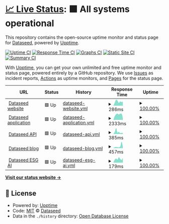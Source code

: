 # [📈 Live Status](https://Dataseed-inc.github.io/status-page): <!--live status--> **🟩 All systems operational**

This repository contains the open-source uptime monitor and status page for [Dataseed](https://dataseed.jp/), powered by [Upptime](https://github.com/upptime/upptime).

[![Uptime CI](https://github.com/Dataseed-inc/status-page/workflows/Uptime%20CI/badge.svg)](https://github.com/Dataseed-inc/status-page/actions?query=workflow%3A%22Uptime+CI%22)
[![Response Time CI](https://github.com/Dataseed-inc/status-page/workflows/Response%20Time%20CI/badge.svg)](https://github.com/Dataseed-inc/status-page/actions?query=workflow%3A%22Response+Time+CI%22)
[![Graphs CI](https://github.com/Dataseed-inc/status-page/workflows/Graphs%20CI/badge.svg)](https://github.com/Dataseed-inc/status-page/actions?query=workflow%3A%22Graphs+CI%22)
[![Static Site CI](https://github.com/Dataseed-inc/status-page/workflows/Static%20Site%20CI/badge.svg)](https://github.com/Dataseed-inc/status-page/actions?query=workflow%3A%22Static+Site+CI%22)
[![Summary CI](https://github.com/Dataseed-inc/status-page/workflows/Summary%20CI/badge.svg)](https://github.com/Dataseed-inc/status-page/actions?query=workflow%3A%22Summary+CI%22)

With [Upptime](https://upptime.js.org), you can get your own unlimited and free uptime monitor and status page, powered entirely by a GitHub repository. We use [Issues](https://github.com/Dataseed-inc/status-page/issues) as incident reports, [Actions](https://github.com/Dataseed-inc/status-page/actions) as uptime monitors, and [Pages](https://Dataseed-inc.github.io/status-page) for the status page.

<!--start: status pages-->
<!-- This summary is generated by Upptime (https://github.com/upptime/upptime) -->
<!-- Do not edit this manually, your changes will be overwritten -->
<!-- prettier-ignore -->
| URL | Status | History | Response Time | Uptime |
| --- | ------ | ------- | ------------- | ------ |
| <img alt="" src="https://test.dataseed.jp/favicon.ico" height="13"> [Dataseed website](https://www.dataseed.jp) | 🟩 Up | [dataseed-website.yml](https://github.com/zeroboard-dev/status-page/commits/HEAD/history/dataseed-website.yml) | <details><summary><img alt="Response time graph" src="./graphs/dataseed-website/response-time-week.png" height="20"> 286ms</summary><br><a href="https://zeroboard-dev.github.io/status-page/history/dataseed-website"><img alt="Response time 314" src="https://img.shields.io/endpoint?url=https%3A%2F%2Fraw.githubusercontent.com%2Fzeroboard-dev%2Fstatus-page%2FHEAD%2Fapi%2Fdataseed-website%2Fresponse-time.json"></a><br><a href="https://zeroboard-dev.github.io/status-page/history/dataseed-website"><img alt="24-hour response time 280" src="https://img.shields.io/endpoint?url=https%3A%2F%2Fraw.githubusercontent.com%2Fzeroboard-dev%2Fstatus-page%2FHEAD%2Fapi%2Fdataseed-website%2Fresponse-time-day.json"></a><br><a href="https://zeroboard-dev.github.io/status-page/history/dataseed-website"><img alt="7-day response time 286" src="https://img.shields.io/endpoint?url=https%3A%2F%2Fraw.githubusercontent.com%2Fzeroboard-dev%2Fstatus-page%2FHEAD%2Fapi%2Fdataseed-website%2Fresponse-time-week.json"></a><br><a href="https://zeroboard-dev.github.io/status-page/history/dataseed-website"><img alt="30-day response time 313" src="https://img.shields.io/endpoint?url=https%3A%2F%2Fraw.githubusercontent.com%2Fzeroboard-dev%2Fstatus-page%2FHEAD%2Fapi%2Fdataseed-website%2Fresponse-time-month.json"></a><br><a href="https://zeroboard-dev.github.io/status-page/history/dataseed-website"><img alt="1-year response time 314" src="https://img.shields.io/endpoint?url=https%3A%2F%2Fraw.githubusercontent.com%2Fzeroboard-dev%2Fstatus-page%2FHEAD%2Fapi%2Fdataseed-website%2Fresponse-time-year.json"></a></details> | <details><summary><a href="https://zeroboard-dev.github.io/status-page/history/dataseed-website">100.00%</a></summary><a href="https://zeroboard-dev.github.io/status-page/history/dataseed-website"><img alt="All-time uptime 100.00%" src="https://img.shields.io/endpoint?url=https%3A%2F%2Fraw.githubusercontent.com%2Fzeroboard-dev%2Fstatus-page%2FHEAD%2Fapi%2Fdataseed-website%2Fuptime.json"></a><br><a href="https://zeroboard-dev.github.io/status-page/history/dataseed-website"><img alt="24-hour uptime 100.00%" src="https://img.shields.io/endpoint?url=https%3A%2F%2Fraw.githubusercontent.com%2Fzeroboard-dev%2Fstatus-page%2FHEAD%2Fapi%2Fdataseed-website%2Fuptime-day.json"></a><br><a href="https://zeroboard-dev.github.io/status-page/history/dataseed-website"><img alt="7-day uptime 100.00%" src="https://img.shields.io/endpoint?url=https%3A%2F%2Fraw.githubusercontent.com%2Fzeroboard-dev%2Fstatus-page%2FHEAD%2Fapi%2Fdataseed-website%2Fuptime-week.json"></a><br><a href="https://zeroboard-dev.github.io/status-page/history/dataseed-website"><img alt="30-day uptime 100.00%" src="https://img.shields.io/endpoint?url=https%3A%2F%2Fraw.githubusercontent.com%2Fzeroboard-dev%2Fstatus-page%2FHEAD%2Fapi%2Fdataseed-website%2Fuptime-month.json"></a><br><a href="https://zeroboard-dev.github.io/status-page/history/dataseed-website"><img alt="1-year uptime 100.00%" src="https://img.shields.io/endpoint?url=https%3A%2F%2Fraw.githubusercontent.com%2Fzeroboard-dev%2Fstatus-page%2FHEAD%2Fapi%2Fdataseed-website%2Fuptime-year.json"></a></details>
| <img alt="" src="https://test.dataseed.jp/favicon.ico" height="13"> [Dataseed application](https://test.dataseed.jp) | 🟩 Up | [dataseed-application.yml](https://github.com/zeroboard-dev/status-page/commits/HEAD/history/dataseed-application.yml) | <details><summary><img alt="Response time graph" src="./graphs/dataseed-application/response-time-week.png" height="20"> 2333ms</summary><br><a href="https://zeroboard-dev.github.io/status-page/history/dataseed-application"><img alt="Response time 2749" src="https://img.shields.io/endpoint?url=https%3A%2F%2Fraw.githubusercontent.com%2Fzeroboard-dev%2Fstatus-page%2FHEAD%2Fapi%2Fdataseed-application%2Fresponse-time.json"></a><br><a href="https://zeroboard-dev.github.io/status-page/history/dataseed-application"><img alt="24-hour response time 665" src="https://img.shields.io/endpoint?url=https%3A%2F%2Fraw.githubusercontent.com%2Fzeroboard-dev%2Fstatus-page%2FHEAD%2Fapi%2Fdataseed-application%2Fresponse-time-day.json"></a><br><a href="https://zeroboard-dev.github.io/status-page/history/dataseed-application"><img alt="7-day response time 2333" src="https://img.shields.io/endpoint?url=https%3A%2F%2Fraw.githubusercontent.com%2Fzeroboard-dev%2Fstatus-page%2FHEAD%2Fapi%2Fdataseed-application%2Fresponse-time-week.json"></a><br><a href="https://zeroboard-dev.github.io/status-page/history/dataseed-application"><img alt="30-day response time 2535" src="https://img.shields.io/endpoint?url=https%3A%2F%2Fraw.githubusercontent.com%2Fzeroboard-dev%2Fstatus-page%2FHEAD%2Fapi%2Fdataseed-application%2Fresponse-time-month.json"></a><br><a href="https://zeroboard-dev.github.io/status-page/history/dataseed-application"><img alt="1-year response time 2749" src="https://img.shields.io/endpoint?url=https%3A%2F%2Fraw.githubusercontent.com%2Fzeroboard-dev%2Fstatus-page%2FHEAD%2Fapi%2Fdataseed-application%2Fresponse-time-year.json"></a></details> | <details><summary><a href="https://zeroboard-dev.github.io/status-page/history/dataseed-application">100.00%</a></summary><a href="https://zeroboard-dev.github.io/status-page/history/dataseed-application"><img alt="All-time uptime 100.00%" src="https://img.shields.io/endpoint?url=https%3A%2F%2Fraw.githubusercontent.com%2Fzeroboard-dev%2Fstatus-page%2FHEAD%2Fapi%2Fdataseed-application%2Fuptime.json"></a><br><a href="https://zeroboard-dev.github.io/status-page/history/dataseed-application"><img alt="24-hour uptime 100.00%" src="https://img.shields.io/endpoint?url=https%3A%2F%2Fraw.githubusercontent.com%2Fzeroboard-dev%2Fstatus-page%2FHEAD%2Fapi%2Fdataseed-application%2Fuptime-day.json"></a><br><a href="https://zeroboard-dev.github.io/status-page/history/dataseed-application"><img alt="7-day uptime 100.00%" src="https://img.shields.io/endpoint?url=https%3A%2F%2Fraw.githubusercontent.com%2Fzeroboard-dev%2Fstatus-page%2FHEAD%2Fapi%2Fdataseed-application%2Fuptime-week.json"></a><br><a href="https://zeroboard-dev.github.io/status-page/history/dataseed-application"><img alt="30-day uptime 100.00%" src="https://img.shields.io/endpoint?url=https%3A%2F%2Fraw.githubusercontent.com%2Fzeroboard-dev%2Fstatus-page%2FHEAD%2Fapi%2Fdataseed-application%2Fuptime-month.json"></a><br><a href="https://zeroboard-dev.github.io/status-page/history/dataseed-application"><img alt="1-year uptime 100.00%" src="https://img.shields.io/endpoint?url=https%3A%2F%2Fraw.githubusercontent.com%2Fzeroboard-dev%2Fstatus-page%2FHEAD%2Fapi%2Fdataseed-application%2Fuptime-year.json"></a></details>
| <img alt="" src="https://test.dataseed.jp/favicon.ico" height="13"> [Dataseed API](https://api.dataseed.jp/docs) | 🟩 Up | [dataseed-api.yml](https://github.com/zeroboard-dev/status-page/commits/HEAD/history/dataseed-api.yml) | <details><summary><img alt="Response time graph" src="./graphs/dataseed-api/response-time-week.png" height="20"> 385ms</summary><br><a href="https://zeroboard-dev.github.io/status-page/history/dataseed-api"><img alt="Response time 286" src="https://img.shields.io/endpoint?url=https%3A%2F%2Fraw.githubusercontent.com%2Fzeroboard-dev%2Fstatus-page%2FHEAD%2Fapi%2Fdataseed-api%2Fresponse-time.json"></a><br><a href="https://zeroboard-dev.github.io/status-page/history/dataseed-api"><img alt="24-hour response time 210" src="https://img.shields.io/endpoint?url=https%3A%2F%2Fraw.githubusercontent.com%2Fzeroboard-dev%2Fstatus-page%2FHEAD%2Fapi%2Fdataseed-api%2Fresponse-time-day.json"></a><br><a href="https://zeroboard-dev.github.io/status-page/history/dataseed-api"><img alt="7-day response time 385" src="https://img.shields.io/endpoint?url=https%3A%2F%2Fraw.githubusercontent.com%2Fzeroboard-dev%2Fstatus-page%2FHEAD%2Fapi%2Fdataseed-api%2Fresponse-time-week.json"></a><br><a href="https://zeroboard-dev.github.io/status-page/history/dataseed-api"><img alt="30-day response time 324" src="https://img.shields.io/endpoint?url=https%3A%2F%2Fraw.githubusercontent.com%2Fzeroboard-dev%2Fstatus-page%2FHEAD%2Fapi%2Fdataseed-api%2Fresponse-time-month.json"></a><br><a href="https://zeroboard-dev.github.io/status-page/history/dataseed-api"><img alt="1-year response time 286" src="https://img.shields.io/endpoint?url=https%3A%2F%2Fraw.githubusercontent.com%2Fzeroboard-dev%2Fstatus-page%2FHEAD%2Fapi%2Fdataseed-api%2Fresponse-time-year.json"></a></details> | <details><summary><a href="https://zeroboard-dev.github.io/status-page/history/dataseed-api">100.00%</a></summary><a href="https://zeroboard-dev.github.io/status-page/history/dataseed-api"><img alt="All-time uptime 100.00%" src="https://img.shields.io/endpoint?url=https%3A%2F%2Fraw.githubusercontent.com%2Fzeroboard-dev%2Fstatus-page%2FHEAD%2Fapi%2Fdataseed-api%2Fuptime.json"></a><br><a href="https://zeroboard-dev.github.io/status-page/history/dataseed-api"><img alt="24-hour uptime 100.00%" src="https://img.shields.io/endpoint?url=https%3A%2F%2Fraw.githubusercontent.com%2Fzeroboard-dev%2Fstatus-page%2FHEAD%2Fapi%2Fdataseed-api%2Fuptime-day.json"></a><br><a href="https://zeroboard-dev.github.io/status-page/history/dataseed-api"><img alt="7-day uptime 100.00%" src="https://img.shields.io/endpoint?url=https%3A%2F%2Fraw.githubusercontent.com%2Fzeroboard-dev%2Fstatus-page%2FHEAD%2Fapi%2Fdataseed-api%2Fuptime-week.json"></a><br><a href="https://zeroboard-dev.github.io/status-page/history/dataseed-api"><img alt="30-day uptime 100.00%" src="https://img.shields.io/endpoint?url=https%3A%2F%2Fraw.githubusercontent.com%2Fzeroboard-dev%2Fstatus-page%2FHEAD%2Fapi%2Fdataseed-api%2Fuptime-month.json"></a><br><a href="https://zeroboard-dev.github.io/status-page/history/dataseed-api"><img alt="1-year uptime 100.00%" src="https://img.shields.io/endpoint?url=https%3A%2F%2Fraw.githubusercontent.com%2Fzeroboard-dev%2Fstatus-page%2FHEAD%2Fapi%2Fdataseed-api%2Fuptime-year.json"></a></details>
| <img alt="" src="https://test.dataseed.jp/favicon.ico" height="13"> [Dataseed blog](https://www.dataseed.jp/news) | 🟩 Up | [dataseed-blog.yml](https://github.com/zeroboard-dev/status-page/commits/HEAD/history/dataseed-blog.yml) | <details><summary><img alt="Response time graph" src="./graphs/dataseed-blog/response-time-week.png" height="20"> 457ms</summary><br><a href="https://zeroboard-dev.github.io/status-page/history/dataseed-blog"><img alt="Response time 988" src="https://img.shields.io/endpoint?url=https%3A%2F%2Fraw.githubusercontent.com%2Fzeroboard-dev%2Fstatus-page%2FHEAD%2Fapi%2Fdataseed-blog%2Fresponse-time.json"></a><br><a href="https://zeroboard-dev.github.io/status-page/history/dataseed-blog"><img alt="24-hour response time 315" src="https://img.shields.io/endpoint?url=https%3A%2F%2Fraw.githubusercontent.com%2Fzeroboard-dev%2Fstatus-page%2FHEAD%2Fapi%2Fdataseed-blog%2Fresponse-time-day.json"></a><br><a href="https://zeroboard-dev.github.io/status-page/history/dataseed-blog"><img alt="7-day response time 457" src="https://img.shields.io/endpoint?url=https%3A%2F%2Fraw.githubusercontent.com%2Fzeroboard-dev%2Fstatus-page%2FHEAD%2Fapi%2Fdataseed-blog%2Fresponse-time-week.json"></a><br><a href="https://zeroboard-dev.github.io/status-page/history/dataseed-blog"><img alt="30-day response time 436" src="https://img.shields.io/endpoint?url=https%3A%2F%2Fraw.githubusercontent.com%2Fzeroboard-dev%2Fstatus-page%2FHEAD%2Fapi%2Fdataseed-blog%2Fresponse-time-month.json"></a><br><a href="https://zeroboard-dev.github.io/status-page/history/dataseed-blog"><img alt="1-year response time 988" src="https://img.shields.io/endpoint?url=https%3A%2F%2Fraw.githubusercontent.com%2Fzeroboard-dev%2Fstatus-page%2FHEAD%2Fapi%2Fdataseed-blog%2Fresponse-time-year.json"></a></details> | <details><summary><a href="https://zeroboard-dev.github.io/status-page/history/dataseed-blog">100.00%</a></summary><a href="https://zeroboard-dev.github.io/status-page/history/dataseed-blog"><img alt="All-time uptime 100.00%" src="https://img.shields.io/endpoint?url=https%3A%2F%2Fraw.githubusercontent.com%2Fzeroboard-dev%2Fstatus-page%2FHEAD%2Fapi%2Fdataseed-blog%2Fuptime.json"></a><br><a href="https://zeroboard-dev.github.io/status-page/history/dataseed-blog"><img alt="24-hour uptime 100.00%" src="https://img.shields.io/endpoint?url=https%3A%2F%2Fraw.githubusercontent.com%2Fzeroboard-dev%2Fstatus-page%2FHEAD%2Fapi%2Fdataseed-blog%2Fuptime-day.json"></a><br><a href="https://zeroboard-dev.github.io/status-page/history/dataseed-blog"><img alt="7-day uptime 100.00%" src="https://img.shields.io/endpoint?url=https%3A%2F%2Fraw.githubusercontent.com%2Fzeroboard-dev%2Fstatus-page%2FHEAD%2Fapi%2Fdataseed-blog%2Fuptime-week.json"></a><br><a href="https://zeroboard-dev.github.io/status-page/history/dataseed-blog"><img alt="30-day uptime 99.99%" src="https://img.shields.io/endpoint?url=https%3A%2F%2Fraw.githubusercontent.com%2Fzeroboard-dev%2Fstatus-page%2FHEAD%2Fapi%2Fdataseed-blog%2Fuptime-month.json"></a><br><a href="https://zeroboard-dev.github.io/status-page/history/dataseed-blog"><img alt="1-year uptime 100.00%" src="https://img.shields.io/endpoint?url=https%3A%2F%2Fraw.githubusercontent.com%2Fzeroboard-dev%2Fstatus-page%2FHEAD%2Fapi%2Fdataseed-blog%2Fuptime-year.json"></a></details>
| <img alt="" src="https://chat.dataseed.jp/favicon.ico" height="13"> [Dataseed ESG AI](https://chat.dataseed.jp) | 🟩 Up | [dataseed-esg-ai.yml](https://github.com/zeroboard-dev/status-page/commits/HEAD/history/dataseed-esg-ai.yml) | <details><summary><img alt="Response time graph" src="./graphs/dataseed-esg-ai/response-time-week.png" height="20"> 179ms</summary><br><a href="https://zeroboard-dev.github.io/status-page/history/dataseed-esg-ai"><img alt="Response time 240" src="https://img.shields.io/endpoint?url=https%3A%2F%2Fraw.githubusercontent.com%2Fzeroboard-dev%2Fstatus-page%2FHEAD%2Fapi%2Fdataseed-esg-ai%2Fresponse-time.json"></a><br><a href="https://zeroboard-dev.github.io/status-page/history/dataseed-esg-ai"><img alt="24-hour response time 219" src="https://img.shields.io/endpoint?url=https%3A%2F%2Fraw.githubusercontent.com%2Fzeroboard-dev%2Fstatus-page%2FHEAD%2Fapi%2Fdataseed-esg-ai%2Fresponse-time-day.json"></a><br><a href="https://zeroboard-dev.github.io/status-page/history/dataseed-esg-ai"><img alt="7-day response time 179" src="https://img.shields.io/endpoint?url=https%3A%2F%2Fraw.githubusercontent.com%2Fzeroboard-dev%2Fstatus-page%2FHEAD%2Fapi%2Fdataseed-esg-ai%2Fresponse-time-week.json"></a><br><a href="https://zeroboard-dev.github.io/status-page/history/dataseed-esg-ai"><img alt="30-day response time 218" src="https://img.shields.io/endpoint?url=https%3A%2F%2Fraw.githubusercontent.com%2Fzeroboard-dev%2Fstatus-page%2FHEAD%2Fapi%2Fdataseed-esg-ai%2Fresponse-time-month.json"></a><br><a href="https://zeroboard-dev.github.io/status-page/history/dataseed-esg-ai"><img alt="1-year response time 240" src="https://img.shields.io/endpoint?url=https%3A%2F%2Fraw.githubusercontent.com%2Fzeroboard-dev%2Fstatus-page%2FHEAD%2Fapi%2Fdataseed-esg-ai%2Fresponse-time-year.json"></a></details> | <details><summary><a href="https://zeroboard-dev.github.io/status-page/history/dataseed-esg-ai">100.00%</a></summary><a href="https://zeroboard-dev.github.io/status-page/history/dataseed-esg-ai"><img alt="All-time uptime 100.00%" src="https://img.shields.io/endpoint?url=https%3A%2F%2Fraw.githubusercontent.com%2Fzeroboard-dev%2Fstatus-page%2FHEAD%2Fapi%2Fdataseed-esg-ai%2Fuptime.json"></a><br><a href="https://zeroboard-dev.github.io/status-page/history/dataseed-esg-ai"><img alt="24-hour uptime 100.00%" src="https://img.shields.io/endpoint?url=https%3A%2F%2Fraw.githubusercontent.com%2Fzeroboard-dev%2Fstatus-page%2FHEAD%2Fapi%2Fdataseed-esg-ai%2Fuptime-day.json"></a><br><a href="https://zeroboard-dev.github.io/status-page/history/dataseed-esg-ai"><img alt="7-day uptime 100.00%" src="https://img.shields.io/endpoint?url=https%3A%2F%2Fraw.githubusercontent.com%2Fzeroboard-dev%2Fstatus-page%2FHEAD%2Fapi%2Fdataseed-esg-ai%2Fuptime-week.json"></a><br><a href="https://zeroboard-dev.github.io/status-page/history/dataseed-esg-ai"><img alt="30-day uptime 100.00%" src="https://img.shields.io/endpoint?url=https%3A%2F%2Fraw.githubusercontent.com%2Fzeroboard-dev%2Fstatus-page%2FHEAD%2Fapi%2Fdataseed-esg-ai%2Fuptime-month.json"></a><br><a href="https://zeroboard-dev.github.io/status-page/history/dataseed-esg-ai"><img alt="1-year uptime 100.00%" src="https://img.shields.io/endpoint?url=https%3A%2F%2Fraw.githubusercontent.com%2Fzeroboard-dev%2Fstatus-page%2FHEAD%2Fapi%2Fdataseed-esg-ai%2Fuptime-year.json"></a></details>

<!--end: status pages-->

[**Visit our status website →**](https://Dataseed-inc.github.io/status-page)

## 📄 License

- Powered by: [Upptime](https://github.com/upptime/upptime)
- Code: [MIT](./LICENSE) © [Dataseed](https://dataseed.jp/)
- Data in the `./history` directory: [Open Database License](https://opendatacommons.org/licenses/odbl/1-0/)
